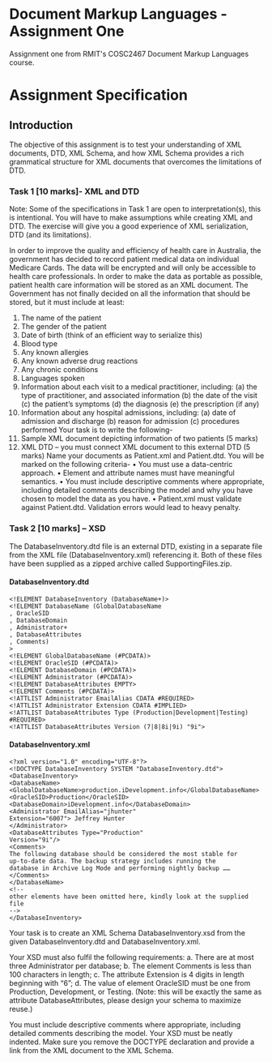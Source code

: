 # Document Markup Languages - Assignment One
Assignment one from RMIT's COSC2467 Document Markup Languages course.

# Assignment Specification

## Introduction
The objective of this assignment is to test your understanding of XML documents, DTD, XML
Schema, and how XML Schema provides a rich grammatical structure for XML documents
that overcomes the limitations of DTD.

### Task 1 [10 marks]- XML and DTD
Note: Some of the specifications in Task 1 are open to interpretation(s), this is intentional.
You will have to make assumptions while creating XML and DTD. The exercise will give you
a good experience of XML serialization, DTD (and its limitations).

In order to improve the quality and efficiency of health care in Australia, the government
has decided to record patient medical data on individual Medicare Cards. The data will
be encrypted and will only be accessible to health care professionals. In order to make
the data as portable as possible, patient health care information will be stored as an XML
document. The Government has not finally decided on all the information that should be
stored, but it must include at least:
1. The name of the patient
2. The gender of the patient
3. Date of birth (think of an efficient way to serialize this)
4. Blood type
5. Any known allergies
6. Any known adverse drug reactions
7. Any chronic conditions
8. Languages spoken
9. Information about each visit to a medical practitioner, including:
(a) the type of practitioner, and associated information
(b) the date of the visit
(c) the patient’s symptoms
(d) the diagnosis
(e) the prescription (if any)
10. Information about any hospital admissions, including:
(a) date of admission and discharge
(b) reason for admission
(c) procedures performed
Your task is to write the following-
1. Sample XML document depicting information of two patients (5 marks)
2. XML DTD – you must connect XML document to this external DTD (5 marks)
Name your documents as Patient.xml and Patient.dtd. You will be marked on
the following criteria-
• You must use a data-centric approach.
• Element and attribute names must have meaningful semantics.
• You must include descriptive comments where appropriate, including
detailed comments describing the model and why you have chosen to
model the data as you have.
• Patient.xml must validate against Patient.dtd. Validation errors
would lead to heavy penalty.

### Task 2 [10 marks] – XSD
The DatabaseInventory.dtd file is an external DTD, existing in a separate file from
the XML file (DatabaseInventory.xml) referencing it. Both of these files have been
supplied as a zipped archive called SupportingFiles.zip.
#### DatabaseInventory.dtd
```
<!ELEMENT DatabaseInventory (DatabaseName+)>
<!ELEMENT DatabaseName (GlobalDatabaseName
, OracleSID
, DatabaseDomain
, Administrator+
, DatabaseAttributes
, Comments)
>
<!ELEMENT GlobalDatabaseName (#PCDATA)>
<!ELEMENT OracleSID (#PCDATA)>
<!ELEMENT DatabaseDomain (#PCDATA)>
<!ELEMENT Administrator (#PCDATA)>
<!ELEMENT DatabaseAttributes EMPTY>
<!ELEMENT Comments (#PCDATA)>
<!ATTLIST Administrator EmailAlias CDATA #REQUIRED>
<!ATTLIST Administrator Extension CDATA #IMPLIED>
<!ATTLIST DatabaseAttributes Type (Production|Development|Testing) #REQUIRED>
<!ATTLIST DatabaseAttributes Version (7|8|8i|9i) "9i">
```
#### DatabaseInventory.xml
```
<?xml version="1.0" encoding="UTF-8"?>
<!DOCTYPE DatabaseInventory SYSTEM "DatabaseInventory.dtd">
<DatabaseInventory>
<DatabaseName>
<GlobalDatabaseName>production.iDevelopment.info</GlobalDatabaseName>
<OracleSID>Production</OracleSID>
<DatabaseDomain>iDevelopment.info</DatabaseDomain>
<Administrator EmailAlias="jhunter"
Extension="6007"> Jeffrey Hunter
</Administrator>
<DatabaseAttributes Type="Production"
Version="9i"/>
<Comments>
The following database should be considered the most stable for
up-to-date data. The backup strategy includes running the
database in Archive Log Mode and performing nightly backup ……
</Comments>
</DatabaseName>
<!--
other elements have been omitted here, kindly look at the supplied file
-->
</DatabaseInventory>
```

Your task is to create an XML Schema DatabaseInventory.xsd from the given
DatabaseInventory.dtd and DatabaseInventory.xml.

Your XSD must also fulfil the following requirements:
a. There are at most three Administrator per database;
b. The element Comments is less than 100 characters in length;
c. The attribute Extension is 4 digits in length beginning with “6”;
d. The value of element OracleSID must be one from Production, Development, or Testing.
(Note: this will be exactly the same as attribute DatabaseAttributes, please design your schema to maximize reuse.)

You must include descriptive comments where appropriate, including detailed comments describing the model.
Your XSD must be neatly indented.
Make sure you remove the DOCTYPE declaration and provide a link from the XML document to the XML Schema.

